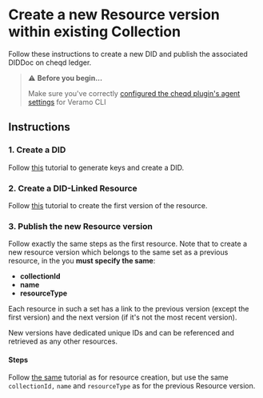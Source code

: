 # Create a new Resource version within existing Collection

Follow these instructions to create a new DID and publish the associated DIDDoc on cheqd ledger.

> ⚠️ **Before you begin...**
>
> Make sure you've correctly [configured the cheqd plugin's agent settings](../../guides/sdk/veramo-sdk-for-cheqd/setup.md) for Veramo CLI

## Instructions

### 1. Create a DID

Follow [this](../did-operations/) tutorial to generate keys and create a DID.

### 2. Create a DID-Linked Resource

Follow [this](create-a-resource.md) tutorial to create the first version of the resource.

### 3. Publish the new Resource version

Follow exactly the same steps as the first resource. Note that to create a new resource version which belongs to the same set as a previous resource, in the you **must specify the same**:

* **collectionId**
* **name**
* **resourceType**

Each resource in such a set has a link to the previous version (except the first version) and the next version (if it's not the most recent version).&#x20;

New versions have dedicated unique IDs and can be referenced and retrieved as any other resources.

#### Steps

Follow [the same](create-a-resource.md) tutorial as for resource creation, but use the same `collectionId,` `name` and `resourceType` as for the previous Resource version.
